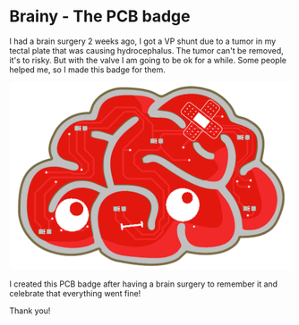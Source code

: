 # Brainy - The PCB badge
I had a brain surgery 2 weeks ago, I got a VP shunt due to a tumor in my tectal plate that was causing hydrocephalus. The tumor can't be removed, it's to risky. But with the valve I am going to be ok for a while. Some people helped me, so I made this badge for them. 

![alt text](https://github.com/Danny24/brainyBadge/blob/master/Pictures/rTop.png?raw=true)

I created this PCB badge after having a brain surgery to remember it and celebrate that everything went fine!

Thank you!
